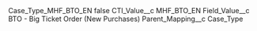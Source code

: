 <?xml version="1.0" encoding="UTF-8"?>
<CustomMetadata xmlns="http://soap.sforce.com/2006/04/metadata" xmlns:xsi="http://www.w3.org/2001/XMLSchema-instance" xmlns:xsd="http://www.w3.org/2001/XMLSchema">
    <label>Case_Type_MHF_BTO_EN</label>
    <protected>false</protected>
    <values>
        <field>CTI_Value__c</field>
        <value xsi:type="xsd:string">MHF_BTO_EN</value>
    </values>
    <values>
        <field>Field_Value__c</field>
        <value xsi:type="xsd:string">BTO - Big Ticket Order (New Purchases)</value>
    </values>
    <values>
        <field>Parent_Mapping__c</field>
        <value xsi:type="xsd:string">Case_Type</value>
    </values>
</CustomMetadata>
